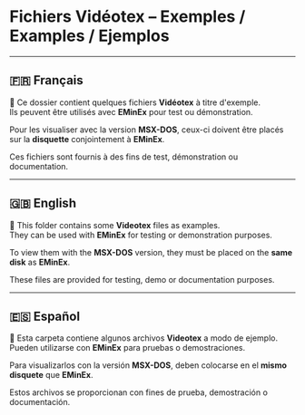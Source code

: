 # Fichiers Vidéotex – Exemples / Examples / Ejemplos

---

## 🇫🇷 Français
📁 Ce dossier contient quelques fichiers **Vidéotex** à titre d'exemple.  
Ils peuvent être utilisés avec **EMinEx** pour test ou démonstration.

Pour les visualiser avec la version **MSX-DOS**, ceux-ci doivent être placés sur la **disquette** conjointement à **EMinEx**.

Ces fichiers sont fournis à des fins de test, démonstration ou documentation. 

---

## 🇬🇧 English
📁 This folder contains some **Videotex** files as examples.  
They can be used with **EMinEx** for testing or demonstration purposes.

To view them with the **MSX-DOS** version, they must be placed on the **same disk** as **EMinEx**.

These files are provided for testing, demo or documentation purposes.  

---

## 🇪🇸 Español
📁 Esta carpeta contiene algunos archivos **Videotex** a modo de ejemplo.  
Pueden utilizarse con **EMinEx** para pruebas o demostraciones.

Para visualizarlos con la versión **MSX-DOS**, deben colocarse en el **mismo disquete** que **EMinEx**.

Estos archivos se proporcionan con fines de prueba, demostración o documentación.


